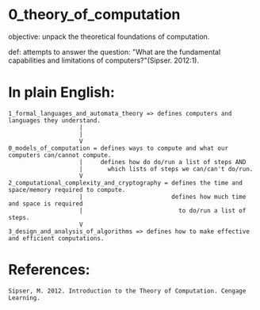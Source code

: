 # 0_theory_of_computation

objective: unpack the theoretical foundations of computation. 

def: attempts to answer the question: "What are the fundamental capabilities and limitations of computers?"(Sipser. 2012:1).

# In plain English:
    1_formal_languages_and_automata_theory => defines computers and languages they understand.
                        |
                        |
                        V
    0_models_of_computation = defines ways to compute and what our computers can/cannot compute.
                        |     defines how do do/run a list of steps AND
                        |       which lists of steps we can/can't do/run.
                        V
    2_computational_complexity_and_cryptography = defines the time and space/memory required to compute.
                        |                         defines how much time and space is required
                        |                           to do/run a list of steps.
                        V
    3_design_and_analysis_of_algorithms => defines how to make effective and efficient computations.
                                            


# References:
    Sipser, M. 2012. Introduction to the Theory of Computation. Cengage Learning.

